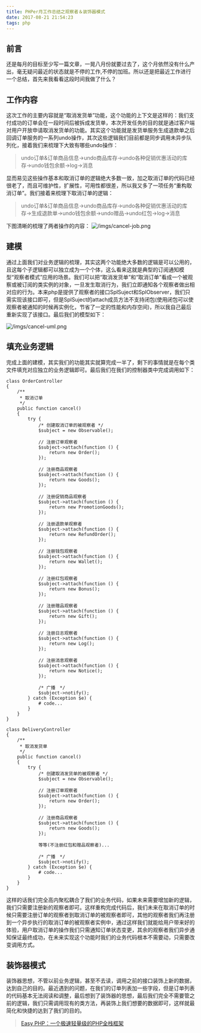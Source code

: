 ```yaml
---
title: PHPer月工作总结之观察者＆装饰器模式
date: 2017-08-21 21:54:23
tags: php
---
```


## 前言
还是每月的目标至少写一篇文章，一晃八月份就要过去了，这个月依然没有什么产出，毫无疑问最近的状态就是不停的工作,不停的加班。所以还是把最近工作进行一个总结，首先来我看看这段时间我做了什么？

## 工作内容
这次工作的主要内容就是“取消发货单”功能，这个功能的上下文是这样的：我们支付成功的订单会在一段时间后被拆成发货单，本次开发任务的目的就是通过客户端对用户开放申请取消发货单的功能。其实这个功能就是发货单服务生成退款单之后回调订单服务的一系列undo操作，其次这些逻辑我们目前都是同步调用未异步队列化，接着我们来梳理下大致有哪些undo操作：

> undo订单&订单商品信息->undo商品库存->undo各种促销优惠活动的库存->undo钱包余额->log->消息

显而易见这些操作基本和取消订单的逻辑绝大多数一致，加之取消订单的代码已经很老了，而且可维护性，扩展性，可用性都很差，所以我又多了一项任务“重构取消订单”。我们接着来梳理下取消订单的逻辑：

> undo订单&订单商品信息->undo商品库存->undo各种促销优惠活动的库存->生成退款单->undo钱包余额->undo赠品->undo红包->log->消息

下图清晰的梳理了两者操作的内容：
![/imgs/cancel-job.png](/imgs/cancel-job.png)

## 建模
通过上面我们对业务逻辑的梳理，其实这两个功能绝大多数的逻辑是可以公用的，且这每个子逻辑都可以独立成为一个个体，这么看来这就是典型的订阅通知模型“观察者模式”应用的场景。我们可以把“取消发货单”和“取消订单”看成一个被观察或被订阅的类实例的对象，一旦发生取消行为，我们立即通知各个观察者做出相对应的行为。本来php是提供了观察者的接口SplSuject和SplObserver，我们只需实现该接口即可，但是SplSuject的attach成员方法不支持闭包(使用闭包可以使观察者被通知的时候再实例化，节省了一定的性能和内存空间)，所以我自己最后重新实现了该接口。最后我们的模型如下：

![/imgs/cancel-uml.png](/imgs/cancel-uml.png)

## 填充业务逻辑

完成上面的建模，其实我们的功能其实就算完成一半了，剩下的事情就是在每个类文件填充对应独立的业务逻辑即可。最后我们在我们的控制器类中完成调用如下：

```
class OrderController
{
    /**
     * 取消订单
     */
    public function cancel()
    {
        try {
            /* 创建取消订单的被观察者 */
            $subject = new Observable();

            // 注册订单观察者
            $subject->attach(function () {
                return new Order();
            });

            // 注册商品观察者
            $subject->attach(function () {
                return new Goods();
            });

            // 注册促销商品观察者
            $subject->attach(function () {
                return new PromotionGoods();
            });

            // 注册退款单观察者
            $subject->attach(function () {
                return new RefundOrder();
            });

            // 注册钱包观察者
            $subject->attach(function () {
                return new Wallet();
            });

            // 注册红包观察者
            $subject->attach(function () {
                return new Bonus();
            });

            // 注册赠品观察者
            $subject->attach(function () {
                return new Gift();
            });

            // 注册日志观察者
            $subject->attach(function () {
                return new Log();
            });

            // 注册消息观察者
            $subject->attach(function () {
                return new Notice();
            });

            /* 广播　*/
            $subject->notify();
        } catch (Exception $e) {
            # code...
        }
    }
}

class DeliveryController
{
    /**
     * 取消发货单
     */
    public function cancel()
    {
        try {
            /* 创建取消发货单的被观察者 */
            $subject = new Observable();

            // 注册订单观察者
            $subject->attach(function () {
                return new Order();
            });

            // 注册商品观察者
            $subject->attach(function () {
                return new Goods();
            });

            等等(不注册红包和赠品观察者)...

            /* 广播　*/
            $subject->notify();
        } catch (Exception $e) {
            # code...
        }
    }
}
```
这样的话我们完全高内聚松耦合了我们的业务代码，如果未来需要增加新的逻辑，我们只需要注册新的观察者即可。这样重构完成代码后，我们未来在取消订单的时候只需要注册订单的观察者到取消订单的被观察者即可，其他的观察者我们再注册到一个异步执行的取消订单的被观察者实例中，通过这样我们就能给用户带来好的体验，用户取消订单的操作我们只需通知订单状态变更，其余的观察者我们异步通知保证最终成功，在未来实现这个功能时我们的业务代码根本不需要动，只需要改变调用方式。

## 装饰器模式

装饰器思想，不管以前业务逻辑，甚至不去读，调用之前的接口装饰上新的数据，达到自己的目的。最近遇到的问题，在我们的订单列表加一些字段，但是订单列表的代码基本无法阅读和调整，最后想到了装饰器的思想，最后我们完全不需要管之前的逻辑，我们只需调用现有的类方法，再装饰上我们想要的数据即可，这样就最简化和快捷的达到了我们的目的。


> [Easy PHP：一个极速轻量级的PHP全栈框架](http://easy-php.tigerb.cn)
